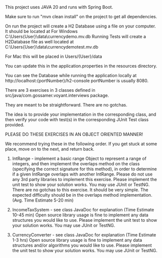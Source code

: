 This project uses JAVA 20 and runs with Spring Boot.

Make sure to run "mvn clean install" on the project to get all dependencies.

On run the project will create a H2 Database using a file
on your computer. It should be located at
For Windows
C:\Users\{User}\data\currencydemo.mv.db
Running Tests will create a H2Database file as well located at
C:\Users\{User}\data\currencydemotest.mv.db

For Mac this will be placed in Users/{User}/data

You can update this in the application.properties in the resources directory.

You can see the Database while running the application locally
at http://localhost:{portNumber}/h2-console
portNumber is usually 8080.


There are 3 exercises in 3 classes defined in src/java/com.gossamer.voyant.interviews package.

They are meant to be straightforward.  There are no gotchas.

The idea is to provide your implementation in the corresponding class, and then verify your code with test(s) in
the corresponding JUnit Test class provided.

PLEASE DO THESE EXERCISES IN AN OBJECT ORIENTED MANNER!

We recommend trying these in the following order.  If you get stuck at some place, move on to the next, and return back.

1) IntRange - implement a basic range Object to represent a range of integers, and then implement
the overlaps method on the class (specifying the correct signature for this method), in order to determine if a given
IntRange overlaps with another IntRange.
Please do not use any 3rd party libraries to implement this exercise.
Please implement the unit test to show your solution works.  You may use JUnit or TestNG.
There are no gotchas to this exercise.  It should be very simple.
The expected difficulty should be in the overlaps method implementation.
(Avg. Time Estimate 5-20 min)

2) IncomeTaxSystem - see class JavaDoc for explanation  (Time Estimate 10-45 min)
Open source library usage is fine to implement any data structures you would like to use.
Please implement the unit test to show your solution works.  You may use JUnit or TestNG.

3) CurrencyConverter - see class JavaDoc for explanation (Time Estimate 1-3 hrs)
Open source library usage is fine to implement any data structures and/or algorithms you would like to use.
Please implement the unit test to show your solution works.  You may use JUnit or TestNG.
